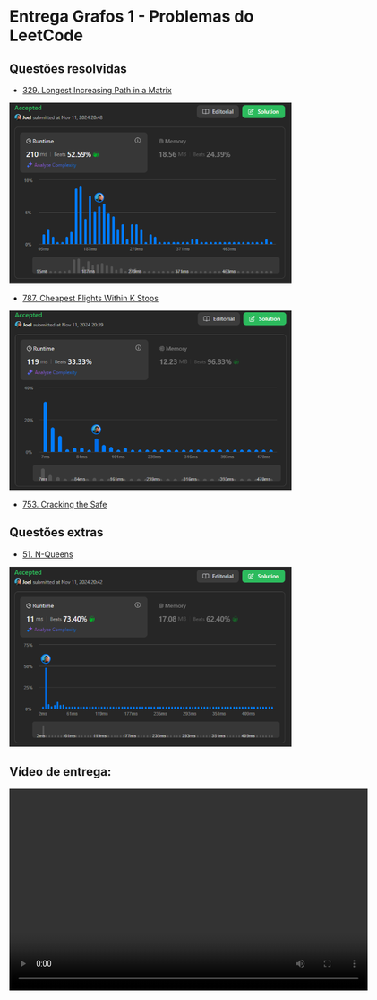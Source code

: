 # Entrega Grafos 1 - Problemas do LeetCode

## Questões resolvidas

- [329. Longest Increasing Path in a Matrix](https://leetcode.com/problems/longest-increasing-path-in-a-matrix/description/)

![329. Longest Increasing Path in a Matrix](assets/329.png)

- [787. Cheapest Flights Within K Stops](https://leetcode.com/problems/cheapest-flights-within-k-stops/description/)

![787](assets/787.png)

- [753. Cracking the Safe](https://leetcode.com/problems/cracking-the-safe/description/)

## Questões extras

- [51. N-Queens](https://leetcode.com/problems/n-queens/description/)

![51](assets/51.png)

## Vídeo de entrega:

<video width="640" height="360" controls>
    <source src="assets/Reunião%20do%20Microsoft%20Teams-20241111_202205-Gravação%20de%20Reunião.mp4" type="video/mp4">
</video>
